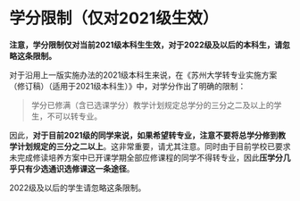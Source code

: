 # 学分限制（仅对2021级生效）

**注意，学分限制仅对当前2021级本科生生效，对于2022级及以后的本科生，请忽略这条限制。**

对于沿用上一版实施办法的2021级本科生来说，在《苏州大学转专业实施方案（修订稿）（适用于2021级本科生）》中，对学分作出了明确的限制：

> 学分已修满（含已选课学分）教学计划规定总学分的三分之二及以上的学生，不可以转专业。

因此，**对于目前2021级的同学来说，如果希望转专业，注意不要将总学分修到教学计划规定的三分之二以上**。这非常重要，请尤其注意。同时由于目前学校已要求未完成修读培养方案中已开课学期全部应修课程的同学不得转专业，因此**压学分几乎只有少选通识选修课这一条途径**。

2022级及以后的学生请忽略这条限制。